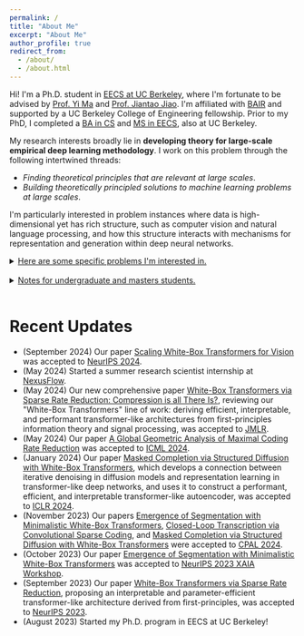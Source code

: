 ```yaml
---
permalink: /
title: "About Me"
excerpt: "About Me"
author_profile: true
redirect_from: 
  - /about/
  - /about.html
---
```


Hi! I'm a Ph.D. student in [EECS at UC Berkeley](https://www.eecs.berkeley.edu), where I'm fortunate to be advised by [Prof. Yi Ma](https://people.eecs.berkeley.edu/~yima/) and [Prof. Jiantao Jiao](https://people.eecs.berkeley.edu/~jiantao/). I'm affiliated with [BAIR](https://bair.berkeley.edu/) and supported by a UC Berkeley College of Engineering fellowship. Prior to my PhD, I completed a [BA in CS](https://www.eecs.berkeley.edu) and [MS in EECS](https://eecs.berkeley.edu/academics/graduate/industry-programs/5yrms), also at UC Berkeley.

My research interests broadly lie in <b>developing theory for large-scale empirical deep learning methodology</b>. I work on this problem through the following intertwined threads:
- <i>Finding theoretical principles that are relevant at large scales</i>. 
- <i>Building theoretically principled solutions to machine learning problems at large scales</i>.

I'm particularly interested in problem instances where data is high-dimensional yet has rich structure, such as computer vision and natural language processing, and how this structure interacts with mechanisms for representation and generation within deep neural networks.

<details>
    <summary><u>Here are some specific problems I'm interested in.</u></summary>
    <br/>

    <i>Large Language Models (LLMs)</i>: What concepts and algorithms do LLMs learn, and how are they represented mechanistically? How do approximate retrieval and approximate reasoning manifest in LLMs? How do the (pre-)training dynamics of LLMs adapt to the structure of the training data and produce high-level model behaviors?<br/>
    <br/>

    <i>Diffusion Models</i>: What allows diffusion models to generalize beyond the empirical distribution of their training data? What structures within data and network architecture enable diffusion models to succeed in some domains and not others? <br/>
    <br/>

    <i>Multi-Modal Deep Learning</i>: What are the key information-theoretical principles of cross-modality learning? What is the relationship between the representations of text and visual data (both in modern vision-language models and conditional diffusion models), and how is this relationship mechanistically enforced by the underlying deep neural network?<br/>
    <br/>

    <i>Vision Self-Supervised Learning</i>: How to model faithful and high-quality representations of visual data for recognition tasks? I'm especially interested in developing and applying principles for two problems: (1) continual self-supervised learning, (2) self-supervised learning of dynamic time-correlated data (such as frames of videos).<br/>
    <br/>
   
    <i>Finally</i>: How to leverage answers to the above questions to build more powerful, more sample-efficient, multi-modal deep learning models at large scale?
    <br/>
</details>

<br/>

<details>
    <summary><u>Notes for undergraduate and masters students.</u></summary>
    <br/>

    <i>Note 1:</i> I'm happy to chat about my research or general advising. Please send me an email and we can work out a time. Please include "[Advising Inquiry]" in your email title.
    <br/>
    <br/>

    <i>Note 2:</i> If you are interested in research collaboration, please send me an email with your background and specific interests (the more detailed, the better). Please include "[Research Collaboration Inquiry]" in your email title. The recommended time investment is at least 15 hours per week. Unfortunately, right now my schedule is tight and generally does not permit consistent long-term mentoring of younger students, so some degree of self-sufficiency would be highly valued. To ensure a more fruitful collaboration, it would be best to have the technical knowledge to read and understand deep learning papers, especially theory-oriented work. Thank you for your understanding.
</details>
<br/>

Recent Updates
=====
- (September 2024) Our paper [Scaling White-Box Transformers for Vision](https://arxiv.org/abs/2405.20299) was accepted to [NeurIPS 2024](https://neurips.cc/).
- (May 2024) Started a summer research scientist internship at [NexusFlow](https://nexusflow.ai/).
- (May 2024) Our new comprehensive paper [White-Box Transformers via Sparse Rate Reduction: Compression is all There Is?](https://arxiv.org/abs/2311.13110), reviewing our "White-Box Transformers" line of work: deriving efficient, interpretable, and performant transformer-like architectures from first-principles information theory and signal processing, was accepted to [JMLR](https://jmlr.org/).
- (May 2024) Our paper [A Global Geometric Analysis of Maximal Coding Rate Reduction](https://arxiv.org/abs/2406.01909) was accepted to [ICML 2024](https://icml.cc/).
- (January 2024) Our paper [Masked Completion via Structured Diffusion with White-Box Transformers](https://arxiv.org/abs/2404.02446), which develops a connection between iterative denoising in diffusion models and representation learning in transformer-like deep networks, and uses it to construct a performant, efficient, and interpretable transformer-like autoencoder, was accepted to [ICLR 2024](https://iclr.cc/).
- (November 2023) Our papers [Emergence of Segmentation with Minimalistic White-Box Transformers](https://arxiv.org/abs/2308.16271), [Closed-Loop Transcription via Convolutional Sparse Coding](https://arxiv.org/abs/2302.09347), and [Masked Completion via Structured Diffusion with White-Box Transformers](https://arxiv.org/abs/2404.02446) were accepted to [CPAL 2024](https://cpal.cc/).
- (October 2023) Our paper [Emergence of Segmentation with Minimalistic White-Box Transformers](https://arxiv.org/abs/2308.16271) was accepted to [NeurIPS 2023 XAIA Workshop](https://neurips.cc/virtual/2023/workshop/66529).
- (September 2023) Our paper [White-Box Transformers via Sparse Rate Reduction](https://arxiv.org/abs/2306.01129), proposing an interpretable and parameter-efficient transformer-like architecture derived from first-principles, was accepted to [NeurIPS 2023](https://neurips.cc/).
- (August 2023) Started my Ph.D. program in EECS at UC Berkeley!

